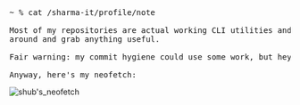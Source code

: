 <pre style="font-family: monospace;">
~ % cat /sharma-it/profile/note<br>
Most of my repositories are actual working CLI utilities and GUI apps that I've built, so definitely take a look 
around and grab anything useful.

Fair warning: my commit hygiene could use some work, but hey, the code works.

Anyway, here's my neofetch:
</pre>

![shub's_neofetch](https://github.com/user-attachments/assets/6fce19af-a086-4814-b489-5d702355135a)

